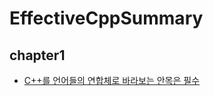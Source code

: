 # EffectiveCppSummary



## chapter1  



- [C++를 언어들의 연합체로 바라보는 안목은 필수](https://github.com/Romanticism-GameDeveloper/GameDeveloper-Client-Interview/blob/main/C%2B%2B/struct%2C%20class.md)

